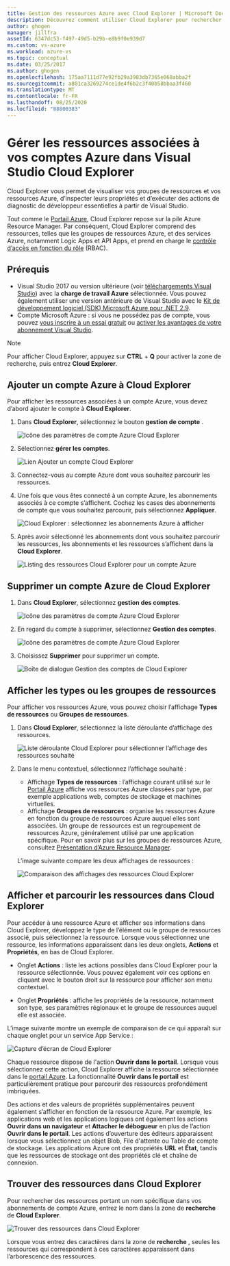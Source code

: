 ```yaml
---
title: Gestion des ressources Azure avec Cloud Explorer | Microsoft Docs
description: Découvrez comment utiliser Cloud Explorer pour rechercher et gérer des ressources Azure dans Visual Studio.
author: ghogen
manager: jillfra
assetId: 6347dc53-f497-49d5-b29b-e8b9f0e939d7
ms.custom: vs-azure
ms.workload: azure-vs
ms.topic: conceptual
ms.date: 03/25/2017
ms.author: ghogen
ms.openlocfilehash: 175aa7111d77e92fb29a3983db7365e068abba2f
ms.sourcegitcommit: a801ca3269274ce1de4f6b2c3f40b58bbaa3f460
ms.translationtype: MT
ms.contentlocale: fr-FR
ms.lasthandoff: 08/25/2020
ms.locfileid: "88800383"
---
```

# <a name="manage-the-resources-associated-with-your-azure-accounts-in-visual-studio-cloud-explorer"></a>Gérer les ressources associées à vos comptes Azure dans Visual Studio Cloud Explorer

Cloud Explorer vous permet de visualiser vos groupes de ressources et vos ressources Azure, d’inspecter leurs propriétés et d’exécuter des actions de diagnostic de développeur essentielles à partir de Visual Studio.

Tout comme le [Portail Azure](https://portal.azure.com), Cloud Explorer repose sur la pile Azure Resource Manager. Par conséquent, Cloud Explorer comprend des ressources, telles que les groupes de ressources Azure, et des services Azure, notamment Logic Apps et API Apps, et prend en charge le [contrôle d’accès en fonction du rôle](/azure/role-based-access-control/role-assignments-portal) (RBAC).

## <a name="prerequisites"></a>Prérequis

* Visual Studio 2017 ou version ultérieure (voir [téléchargements Visual Studio](https://visualstudio.microsoft.com/downloads)) avec la **charge de travail Azure** sélectionnée. Vous pouvez également utiliser une version antérieure de Visual Studio avec le [Kit de développement logiciel (SDK) Microsoft Azure pour .NET 2.9](https://www.microsoft.com/download/details.aspx?id=51657).
* Compte Microsoft Azure : si vous ne possédez pas de compte, vous pouvez [vous inscrire à un essai gratuit](https://azure.microsoft.com/pricing/member-offers/credit-for-visual-studio-subscribers/) ou [activer les avantages de votre abonnement Visual Studio](https://azure.microsoft.com/pricing/member-offers/credit-for-visual-studio-subscribers/).

> [!NOTE]
> Pour afficher Cloud Explorer, appuyez sur **CTRL** + **Q** pour activer la zone de recherche, puis entrez **Cloud Explorer**.

## <a name="add-an-azure-account-to-cloud-explorer"></a>Ajouter un compte Azure à Cloud Explorer

Pour afficher les ressources associées à un compte Azure, vous devez d’abord ajouter le compte à **Cloud Explorer**.

1. Dans **Cloud Explorer**, sélectionnez le bouton **gestion de compte** .

   ![Icône des paramètres de compte Azure Cloud Explorer](./media/vs-azure-tools-resources-managing-with-cloud-explorer/azure-account-settings.png)

1. Sélectionnez **gérer les comptes**.

   ![Lien Ajouter un compte Cloud Explorer](./media/vs-azure-tools-resources-managing-with-cloud-explorer/manage-accounts-link.png)

1. Connectez-vous au compte Azure dont vous souhaitez parcourir les ressources.

1. Une fois que vous êtes connecté à un compte Azure, les abonnements associés à ce compte s’affichent. Cochez les cases des abonnements de compte que vous souhaitez parcourir, puis sélectionnez **Appliquer**.

   ![Cloud Explorer : sélectionnez les abonnements Azure à afficher](./media/vs-azure-tools-resources-managing-with-cloud-explorer/select-subscriptions.png)

1. Après avoir sélectionné les abonnements dont vous souhaitez parcourir les ressources, les abonnements et les ressources s’affichent dans la **Cloud Explorer**.

   ![Listing des ressources Cloud Explorer pour un compte Azure](./media/vs-azure-tools-resources-managing-with-cloud-explorer/resources-listed.png)

## <a name="remove-an-azure-account-from-cloud-explorer"></a>Supprimer un compte Azure de Cloud Explorer

1. Dans **Cloud Explorer**, sélectionnez **gestion des comptes**.

   ![Icône des paramètres de compte Azure Cloud Explorer](./media/vs-azure-tools-resources-managing-with-cloud-explorer/azure-account-settings.png)

1. En regard du compte à supprimer, sélectionnez **Gestion des comptes**.

   ![Icône des paramètres de compte Azure Cloud Explorer](./media/vs-azure-tools-resources-managing-with-cloud-explorer/remove-account.png)

1. Choisissez **Supprimer** pour supprimer un compte.

    ![Boîte de dialogue Gestion des comptes de Cloud Explorer](./media/vs-azure-tools-resources-managing-with-cloud-explorer/accountmanage.PNG)

## <a name="view-resource-types-or-resource-groups"></a>Afficher les types ou les groupes de ressources

Pour afficher vos ressources Azure, vous pouvez choisir l’affichage **Types de ressources** ou **Groupes de ressources**.

1. Dans **Cloud Explorer**, sélectionnez la liste déroulante d’affichage des ressources.

   ![Liste déroulante Cloud Explorer pour sélectionner l’affichage des ressources souhaité](./media/vs-azure-tools-resources-managing-with-cloud-explorer/resources-view-dropdown.png)

1. Dans le menu contextuel, sélectionnez l’affichage souhaité :

   * Affichage **Types de ressources** : l’affichage courant utilisé sur le [Portail Azure](https://portal.azure.com) affiche vos ressources Azure classées par type, par exemple applications web, comptes de stockage et machines virtuelles.
   * Affichage **Groupes de ressources** : organise les ressources Azure en fonction du groupe de ressources Azure auquel elles sont associées. Un groupe de ressources est un regroupement de ressources Azure, généralement utilisé par une application spécifique. Pour en savoir plus sur les groupes de ressources Azure, consultez [Présentation d’Azure Resource Manager](/azure/azure-resource-manager/resource-group-overview).

   L’image suivante compare les deux affichages de ressources :

   ![Comparaison des affichages des ressources Cloud Explorer](./media/vs-azure-tools-resources-managing-with-cloud-explorer/resource-views-comparison.png)

## <a name="view-and-navigate-resources-in-cloud-explorer"></a>Afficher et parcourir les ressources dans Cloud Explorer

Pour accéder à une ressource Azure et afficher ses informations dans Cloud Explorer, développez le type de l’élément ou le groupe de ressources associé, puis sélectionnez la ressource. Lorsque vous sélectionnez une ressource, les informations apparaissent dans les deux onglets, **Actions** et **Propriétés**, en bas de Cloud Explorer.

* Onglet **Actions** : liste les actions possibles dans Cloud Explorer pour la ressource sélectionnée. Vous pouvez également voir ces options en cliquant avec le bouton droit sur la ressource pour afficher son menu contextuel.

* Onglet **Propriétés** : affiche les propriétés de la ressource, notamment son type, ses paramètres régionaux et le groupe de ressources auquel elle est associée.

L’image suivante montre un exemple de comparaison de ce qui apparaît sur chaque onglet pour un service App Service :

  ![Capture d’écran de Cloud Explorer](./media/vs-azure-tools-resources-managing-with-cloud-explorer/actions-and-properties.png)

Chaque ressource dispose de l'action **Ouvrir dans le portail**. Lorsque vous sélectionnez cette action, Cloud Explorer affiche la ressource sélectionnée dans le [portail Azure](https://portal.azure.com). La fonctionnalité **Ouvrir dans le portail** est particulièrement pratique pour parcourir des ressources profondément imbriquées.

Des actions et des valeurs de propriétés supplémentaires peuvent également s’afficher en fonction de la ressource Azure. Par exemple, les applications web et les applications logiques ont également les actions **Ouvrir dans un navigateur** et **Attacher le débogueur** en plus de l’action **Ouvrir dans le portail**. Les actions d’ouverture des éditeurs apparaissent lorsque vous sélectionnez un objet Blob, File d'attente ou Table de compte de stockage. Les applications Azure ont des propriétés **URL** et **État**, tandis que les ressources de stockage ont des propriétés clé et chaîne de connexion.

## <a name="find-resources-in-cloud-explorer"></a>Trouver des ressources dans Cloud Explorer

Pour rechercher des ressources portant un nom spécifique dans vos abonnements de compte Azure, entrez le nom dans la zone de **recherche** de **Cloud Explorer**.

  ![Trouver des ressources dans Cloud Explorer](./media/vs-azure-tools-resources-managing-with-cloud-explorer/search-for-resources.png)

Lorsque vous entrez des caractères dans la zone de **recherche** , seules les ressources qui correspondent à ces caractères apparaissent dans l’arborescence des ressources.
